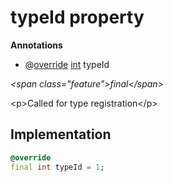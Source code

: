 


# typeId property







**Annotations**

- @[override](https:api.flutter.dev/flutter/dart-core/override-constant.html)
[int](https:api.flutter.dev/flutter/dart-core/int-class.html) typeId
  
_\<span class="feature"\>final\</span\>_



\<p\>Called for type registration\</p\>



## Implementation

```dart
@override
final int typeId = 1;
```







